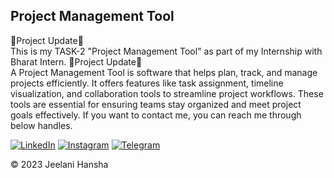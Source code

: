 ## Project Management Tool
🚀Project Update🚀<br>
This is my TASK-2 "Project Management Tool" as part of my Internship with Bharat Intern.
🚀Project Update🚀<br>
A Project Management Tool is software that helps plan, track, and manage projects efficiently. It offers features like task assignment, timeline visualization, and collaboration tools to streamline project workflows. These tools are essential for ensuring teams stay organized and meet project goals effectively.
If you want to contact me, you can reach me through below handles.<br>

<a href="https://in.linkedin.com/in/jeelani-hansha-76b866233 "><img alt="LinkedIn" src="https://img.shields.io/badge/linkedin-%230077B5.svg?style=for-the-badge&logo=linkedin&logoColor=white"/></a>
<a href="https://www.instagram.com/hansha.exe/"><img alt="Instagram" src="https://img.shields.io/badge/Instagram-E4405F?style=for-the-badge&logo=instagram&logoColor=white"/></a>
<a href="https://t.me/CoolAf0000001"><img alt="Telegram" src="https://img.shields.io/badge/Telegram-2CA5E0?style=for-the-badge&logo=telegram&logoColor=white" /></a>

© 2023 Jeelani Hansha
